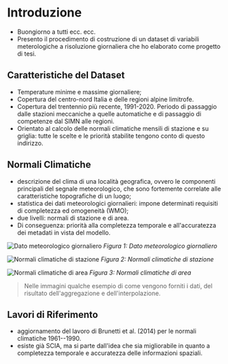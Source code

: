 # Introduzione
- Buongiorno a tutti ecc. ecc.
- Presento il procedimento di costruzione di un dataset di variabili meterologiche a risoluzione giornaliera che ho elaborato come progetto di tesi.

## Caratteristiche del Dataset

- Temperature minime e massime giornaliere;
- Copertura del centro-nord Italia e delle regioni alpine limitrofe.
- Copertura del trentennio più recente, 1991-2020. Periodo di passaggio dalle stazioni meccaniche a quelle automatiche e di passaggio di competenze dal SIMN alle regioni.
- Orientato al calcolo delle normali climatiche mensili di stazione e su griglia: tutte le scelte e le priorità stabilite tengono conto di questo indirizzo.


## Normali Climatiche

- descrizione del clima di una località geografica, ovvero le componenti principali del segnale meteorologico, che sono fortemente correlate alle caratteristiche topografiche di un luogo;
- statistica dei dati meteorologici giornalieri: impone determinati requisiti di completezza ed omogeneità (WMO);
- due livelli: normali di stazione e di area.
- Di conseguenza: priorità alla completezza temporale e all'accuratezza dei metadati in vista del modello.

![Dato meteorologico giornaliero](ASSETS/introduzione/reggio_series_sample)
*Figura 1: Dato meteorologico giornaliero*

![Normali climatiche di stazione](ASSETS/introduzione/clino_jan)
*Figura 2: Normali climatiche di stazione*

![Normali climatiche di area](ASSETS/introduzione/bgkrig)
*Figura 3: Normali climatiche di area*
> Nelle immagini qualche esempio di come vengono forniti i dati, del risultato dell'aggregazione e dell'interpolazione.

## Lavori di Riferimento

- aggiornamento del lavoro di Brunetti et al. (2014) per le normali climatiche 1961--1990.
- esiste già SCIA, ma si parte dall'idea che sia migliorabile in quanto a completezza temporale e accuratezza delle informazioni spaziali.
